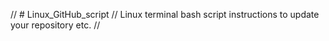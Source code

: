 // # Linux_GitHub_script
// Linux terminal bash script instructions to update your repository etc.
//
